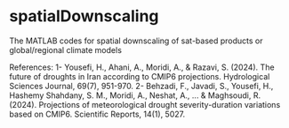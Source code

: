 # spatialDownscaling
The MATLAB codes for spatial downscaling of sat-based products or global/regional climate models 

References:
1- Yousefi, H., Ahani, A., Moridi, A., & Razavi, S. (2024). The future of droughts in Iran according to CMIP6 projections. Hydrological Sciences Journal, 69(7), 951-970.
2- Behzadi, F., Javadi, S., Yousefi, H., Hashemy Shahdany, S. M., Moridi, A., Neshat, A., ... & Maghsoudi, R. (2024). Projections of meteorological drought severity-duration variations based on CMIP6. Scientific Reports, 14(1), 5027.
